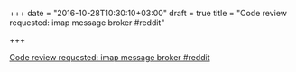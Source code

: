 +++
date = "2016-10-28T10:30:10+03:00"
draft = true
title = "Code review requested: imap message broker  #reddit"

+++

<p><a href="https://t.co/clqOpE41Wr">Code review requested: imap message broker  #reddit</a></p>
